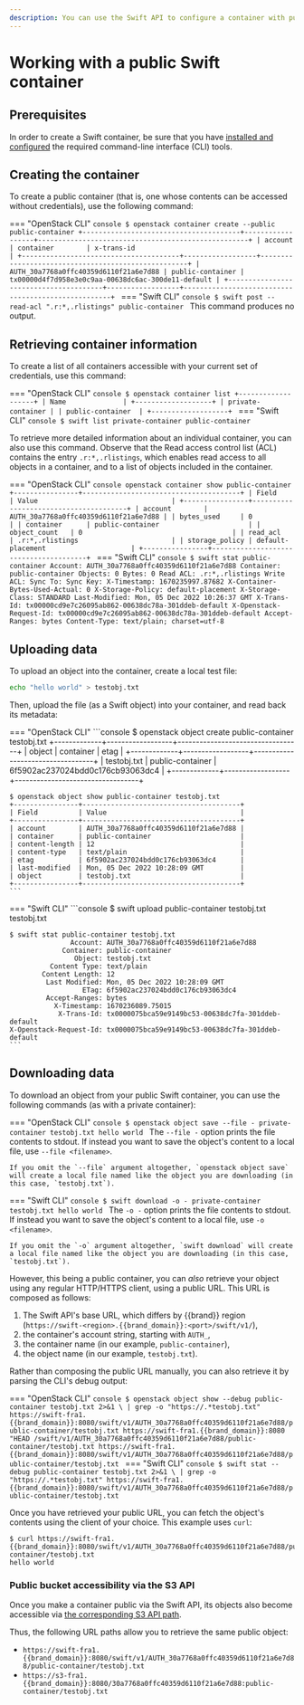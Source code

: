 ```yaml
---
description: You can use the Swift API to configure a container with public read access, so that anyone can download its objects with a web browser.
---
```

# Working with a public Swift container

## Prerequisites

In order to create a Swift container, be sure that you have [installed and configured](index.md) the required command-line interface (CLI) tools.


## Creating the container

To create a public container (that is, one whose contents can be accessed without credentials), use the following command:

=== "OpenStack CLI"
    ```console
    $ openstack container create --public public-container
    +---------------------------------------+------------------+----------------------------------------------------+
    | account                               | container        | x-trans-id                                         |
    +---------------------------------------+------------------+----------------------------------------------------+
    | AUTH_30a7768a0ffc40359d6110f21a6e7d88 | public-container | tx00000d4f7d958e3e0c9aa-00638dc6ac-300de11-default |
    +---------------------------------------+------------------+----------------------------------------------------+
    ```
=== "Swift CLI"
    ```console
    $ swift post --read-acl ".r:*,.rlistings" public-container
    ```
    This command produces no output.


## Retrieving container information

To create a list of all containers accessible with your current set of credentials, use this command:

=== "OpenStack CLI"
    ```console
    $ openstack container list
    +-------------------+
    | Name              |
    +-------------------+
    | private-container |
    | public-container  |
    +-------------------+
    ```
=== "Swift CLI"
    ```console
    $ swift list
    private-container
    public-container
    ```

To retrieve more detailed information about an individual container, you can also use this command.
Observe that the Read access control list (ACL) contains the entry `.r:*,.rlistings`, which enables read access to all objects in a container, and to a list of objects included in the container.

=== "OpenStack CLI"
    ```console
    openstack container show public-container
    +----------------+---------------------------------------+
    | Field          | Value                                 |
    +----------------+---------------------------------------+
    | account        | AUTH_30a7768a0ffc40359d6110f21a6e7d88 |
    | bytes_used     | 0                                     |
    | container      | public-container                      |
    | object_count   | 0                                     |
    | read_acl       | .r:*,.rlistings                       |
    | storage_policy | default-placement                     |
    +----------------+---------------------------------------+
    ```
=== "Swift CLI"
    ```console
    $ swift stat public-container
                          Account: AUTH_30a7768a0ffc40359d6110f21a6e7d88
                        Container: public-container
                          Objects: 0
                            Bytes: 0
                         Read ACL: .r:*,.rlistings
                        Write ACL:
                          Sync To:
                         Sync Key:
                      X-Timestamp: 1670235997.87682
    X-Container-Bytes-Used-Actual: 0
                 X-Storage-Policy: default-placement
                  X-Storage-Class: STANDARD
                    Last-Modified: Mon, 05 Dec 2022 10:26:37 GMT
                       X-Trans-Id: tx00000cd9e7c26095ab862-00638dc78a-301ddeb-default
           X-Openstack-Request-Id: tx00000cd9e7c26095ab862-00638dc78a-301ddeb-default
                    Accept-Ranges: bytes
                     Content-Type: text/plain; charset=utf-8
    ```

## Uploading data

To upload an object into the container, create a local test file:

```bash
echo "hello world" > testobj.txt
```

Then, upload the file (as a Swift object) into your container, and read back its metadata:

=== "OpenStack CLI"
    ```console
    $ openstack object create public-container testobj.txt
    +-------------+------------------+----------------------------------+
    | object      | container        | etag                             |
    +-------------+------------------+----------------------------------+
    | testobj.txt | public-container | 6f5902ac237024bdd0c176cb93063dc4 |
    +-------------+------------------+----------------------------------+

    $ openstack object show public-container testobj.txt
    +----------------+---------------------------------------+
    | Field          | Value                                 |
    +----------------+---------------------------------------+
    | account        | AUTH_30a7768a0ffc40359d6110f21a6e7d88 |
    | container      | public-container                      |
    | content-length | 12                                    |
    | content-type   | text/plain                            |
    | etag           | 6f5902ac237024bdd0c176cb93063dc4      |
    | last-modified  | Mon, 05 Dec 2022 10:28:09 GMT         |
    | object         | testobj.txt                           |
    +----------------+---------------------------------------+
    ```
=== "Swift CLI"
    ```console
    $ swift upload public-container testobj.txt
    testobj.txt

    $ swift stat public-container testobj.txt
                   Account: AUTH_30a7768a0ffc40359d6110f21a6e7d88
                 Container: public-container
                    Object: testobj.txt
              Content Type: text/plain
            Content Length: 12
             Last Modified: Mon, 05 Dec 2022 10:28:09 GMT
                      ETag: 6f5902ac237024bdd0c176cb93063dc4
             Accept-Ranges: bytes
               X-Timestamp: 1670236089.75015
                X-Trans-Id: tx0000075bca59e9149bc53-00638dc7fa-301ddeb-default
    X-Openstack-Request-Id: tx0000075bca59e9149bc53-00638dc7fa-301ddeb-default
    ```

## Downloading data

To download an object from your public Swift container, you can use the following commands (as with a private container):

=== "OpenStack CLI"
    ```console
    $ openstack object save --file - private-container testobj.txt
    hello world
    ```
    The `--file -` option prints the file contents to stdout.
    If instead you want to save the object's content to a local file, use `--file <filename>`.

    If you omit the `--file` argument altogether, `openstack object save` will create a local file named like the object you are downloading (in this case, `testobj.txt`).
=== "Swift CLI"
    ```console
    $ swift download -o - private-container testobj.txt
    hello world
    ```
    The `-o -` option prints the file contents to stdout.
    If instead you want to save the object's content to a local file, use `-o <filename>`.

    If you omit the `-o` argument altogether, `swift download` will create a local file named like the object you are downloading (in this case, `testobj.txt`).

However, this being a public container, you can *also* retrieve your object using any regular HTTP/HTTPS client, using a public URL.
This URL is composed as follows:

1. The Swift API's base URL, which differs by {{brand}} region (`https://swift‑<region>.{{brand_domain}}:<port>/swift/v1/`),
2. the container's account string, starting with `AUTH_`,
3. the container name (in our example, `public-container`),
4. the object name (in our example, `testobj.txt`).

Rather than composing the public URL manually, you can also retrieve it by parsing the CLI's debug output:

=== "OpenStack CLI"
    ```console
    $ openstack object show --debug public-container testobj.txt 2>&1 \
      | grep -o "https://.*testobj.txt"
    https://swift-fra1.{{brand_domain}}:8080/swift/v1/AUTH_30a7768a0ffc40359d6110f21a6e7d88/public-container/testobj.txt
    https://swift-fra1.{{brand_domain}}:8080 "HEAD /swift/v1/AUTH_30a7768a0ffc40359d6110f21a6e7d88/public-container/testobj.txt
    https://swift-fra1.{{brand_domain}}:8080/swift/v1/AUTH_30a7768a0ffc40359d6110f21a6e7d88/public-container/testobj.txt
    ```
=== "Swift CLI"
    ```console
    $ swift stat --debug public-container testobj.txt 2>&1 \
      | grep -o "https://.*testobj.txt"
    https://swift-fra1.{{brand_domain}}:8080/swift/v1/AUTH_30a7768a0ffc40359d6110f21a6e7d88/public-container/testobj.txt
    ```

Once you have retrieved your public URL, you can fetch the object's contents using the client of your choice.
This example uses `curl`:

```console
$ curl https://swift-fra1.{{brand_domain}}:8080/swift/v1/AUTH_30a7768a0ffc40359d6110f21a6e7d88/public-container/testobj.txt
hello world
```

### Public bucket accessibility via the S3 API

Once you make a container public via the Swift API, its objects also become accessible via [the corresponding S3 API path](../s3/public-bucket.md).

Thus, the following URL paths allow you to retrieve the same public object:

* `https://swift-fra1.{{brand_domain}}:8080/swift/v1/AUTH_30a7768a0ffc40359d6110f21a6e7d88/public-container/testobj.txt`
* `https://s3-fra1.{{brand_domain}}:8080/30a7768a0ffc40359d6110f21a6e7d88:public-container/testobj.txt`
